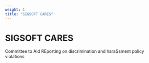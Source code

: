 ```yaml
---
weight: 1
title: "SIGSOFT CARES"
---
```


# SIGSOFT CARES

Committee to Aid REporting on discrimination and haraSsment policy violations
